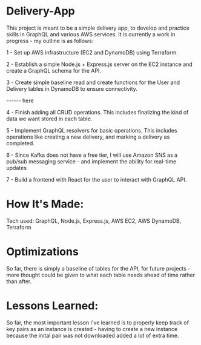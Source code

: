 # Delivery-App
This project is meant to be a simple delivery app, to develop and practice skills in GraphQL and various AWS services. It is currently a work in progress - my outline is as follows:

1 - Set up AWS infrastructure (EC2 and DynamoDB) using Terraform. 

2 - Establish a simple Node.js + Express.js server on the EC2 instance and create a GraphQL schema for the API.

3 - Create simple baseline read and create functions for the User and Delivery tables in DynamoDB to ensure connectivity. 

------ here

4 - Finish adding all CRUD operations. This includes finalizing the kind of data we want stored in each table. 

5 - Implement GraphQL resolvers for basic operations. This includes operations like creating a new delivery, and marking a delivery as completed.

6 - Since Kafka does not have a free tier, I will use Amazon SNS as a pub/sub messaging service - and implement the ability for real-time updates

7 - Build a frontend with React for the user to interact with GraphQL API.



# How It's Made:
Tech used: GraphQL, Node.js, Express.js, AWS EC2, AWS DynamoDB, Terraform 

# Optimizations
So far, there is simply a baseline of tables for the API, for future projects - more thought could be given to what each table needs ahead of time rather than after. 

# Lessons Learned:
So far, the most important lesson I've learned is to properly keep track of key pairs as an instance is created - having to create a new instance because the inital pair was not downloaded added a lot of extra time. 



